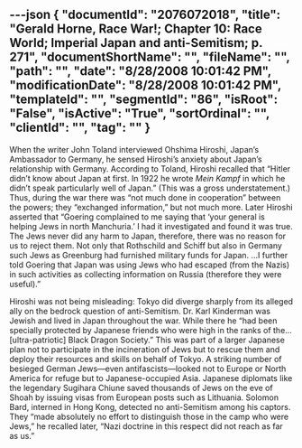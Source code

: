 ---json
{
  "documentId": "2076072018",
  "title": "Gerald Horne, Race War!; Chapter 10: Race World; Imperial Japan and anti-Semitism; p. 271",
  "documentShortName": "",
  "fileName": "",
  "path": "",
  "date": "8/28/2008 10:01:42 PM",
  "modificationDate": "8/28/2008 10:01:42 PM",
  "templateId": "",
  "segmentId": "86",
  "isRoot": "False",
  "isActive": "True",
  "sortOrdinal": "",
  "clientId": "",
  "tag": ""
}
---

When the writer John Toland interviewed Ohshima Hiroshi, Japan’s Ambassador to Germany, he sensed Hiroshi’s anxiety about Japan’s relationship with Germany. According to Toland, Hiroshi recalled that “Hitler didn’t know about Japan at first. In 1922 he wrote *Mein Kampf* in which he didn’t speak particularly well of Japan.” (This was a gross understatement.) Thus, during the war there was “not much done in cooperation” between the powers; they “exchanged information,” but not much more. Later Hiroshi asserted that “Goering complained to me saying that ‘your general is helping Jews in north Manchuria.’ I had it investigated and found it was true. The Jews never did any harm to Japan, therefore, there was no reason for us to reject them. Not only that Rothschild and Schiff but also in Germany such Jews as Greenburg had furnished military funds for Japan. …I further told Goering that Japan was using Jews who had escaped (from the Nazis) in such activities as collecting information on Russia (therefore they were useful).”

Hiroshi was not being misleading: Tokyo did diverge sharply from its alleged ally on the bedrock question of anti-Semitism. Dr. Karl Kinderman was Jewish and lived in Japan throughout the war. While there he “had been specially protected by Japanese friends who were high in the ranks of the…[ultra-patriotic] Black Dragon Society.” This was part of a larger Japanese plan not to participate in the incineration of Jews but to rescue them and deploy their resources and skills on behalf of Tokyo. A striking number of besieged German Jews—even antifascists—looked not to Europe or North America for refuge but to Japanese-occupied Asia. Japanese diplomats like the legendary Sugihara Chiune saved thousands of Jews on the eve of Shoah by issuing visas from European posts such as Lithuania. Solomon Bard, interned in Hong Kong, detected no anti-Semitism among his captors. They “made absolutely no effort to distinguish those in the camp who were Jews,” he recalled later, “Nazi doctrine in this respect did not reach as far as us.”
